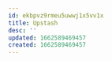 ```yaml
---
id: ekbpvz9rmeu5uwwj1x5vv1x
title: Upstash
desc: ''
updated: 1662589469457
created: 1662589469457
---
```

